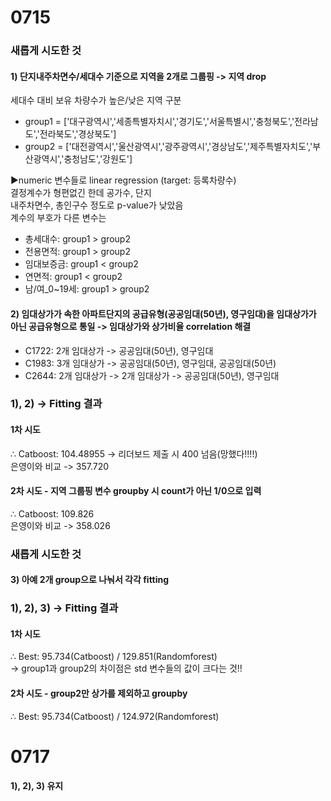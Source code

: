 # 0715
### 새롭게 시도한 것
#### 1) 단지내주차면수/세대수 기준으로 지역을 2개로 그룹핑 -> 지역 drop
세대수 대비 보유 차량수가 높은/낮은 지역 구분
- group1 = ['대구광역시','세종특별자치시','경기도','서울특별시','충청북도','전라남도','전라북도','경상북도']
- group2 = ['대전광역시','울산광역시','광주광역시','경상남도','제주특별자치도','부산광역시','충청남도','강원도']



▶numeric 변수들로 linear regression (target: 등록차량수) <br>
결정계수가 형편없긴 한데 공가수, 단지<br>내주차면수, 총인구수 정도로 p-value가 낮았음 <br>
계수의 부호가 다른 변수는 <br>
- 총세대수: group1 > group2
- 전용면적: group1 > group2
- 임대보증금: group1 < group2
- 연면적: group1 < group2
- 남/여_0~19세: group1 > group2

#### 2) 임대상가가 속한 아파트단지의 공급유형(공공임대(50년), 영구임대)을 임대상가가 아닌 공급유형으로 통일 -> 임대상가와 상가비율 correlation 해결
- C1722: 2개 임대상가 -> 공공임대(50년), 영구임대
- C1983: 3개 임대상가 -> 공공임대(50년), 영구임대, 공공임대(50년)
- C2644: 2개 임대상가 -> 2개 임대상가 -> 공공임대(50년), 영구임대




### 1), 2) -> Fitting 결과
#### 1차 시도
∴ Catboost: 104.48955 -> 리더보드 제출 시 400 넘음(망했다!!!!) <br>
은영이와 비교 -> 357.720

#### 2차 시도 - 지역 그룹핑 변수 groupby 시 count가 아닌 1/0으로 입력
∴ Catboost: 109.826  <br>
은영이와 비교 -> 358.026

### 새롭게 시도한 것
#### 3) 아예 2개 group으로 나눠서 각각 fitting


### 1), 2), 3) -> Fitting 결과
#### 1차 시도
∴ Best: 95.734(Catboost) / 129.851(Randomforest)  <br>
-> group1과 group2의 차이점은 std 변수들의 값이 크다는 것!! <br>

#### 2차 시도 - group2만 상가를 제외하고 groupby
∴ Best: 95.734(Catboost) / 124.972(Randomforest)  <br>


# 0717
#### 1), 2), 3) 유지


